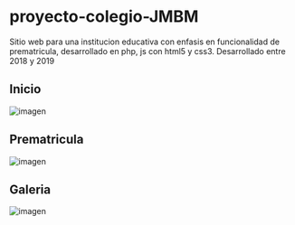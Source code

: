 # proyecto-colegio-JMBM
 Sitio web para una institucion educativa con enfasis en funcionalidad de prematricula, desarrollado en php, js con html5 y css3. Desarrollado entre 2018 y 2019
## Inicio
![imagen](https://github.com/b0mbillo/proyecto-colegio-JMBM/assets/51836519/ef548eec-96a4-4be6-9ffc-05b0ad955c89)
## Prematricula
![imagen](https://github.com/b0mbillo/proyecto-colegio-JMBM/assets/51836519/395cfa75-dc24-4a0f-98d5-e9a5ee610c8e)
## Galeria
![imagen](https://github.com/b0mbillo/proyecto-colegio-JMBM/assets/51836519/1dbf1242-208c-442d-9c96-f17ef3f6f21a)
